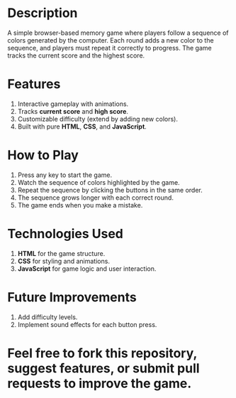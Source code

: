 # Description
A simple browser-based memory game where players follow a sequence of colors generated by the computer. Each round adds a new color to the sequence, and players must repeat it correctly to progress. The game tracks the current score and the highest score.

# Features
1. Interactive gameplay with animations.
2. Tracks <b>current score</b> and <b>high score</b>.
3. Customizable difficulty (extend by adding new colors).
4. Built with pure <b>HTML</b>, <b>CSS</b>, and <b>JavaScript</b>.

# How to Play
1. Press any key to start the game.
2. Watch the sequence of colors highlighted by the game.
3. Repeat the sequence by clicking the buttons in the same order.
4. The sequence grows longer with each correct round.
5. The game ends when you make a mistake.

# Technologies Used
1. <b>HTML</b> for the game structure.
2. <b>CSS</b> for styling and animations.
3. <b>JavaScript</b> for game logic and user interaction.

# Future Improvements
1. Add difficulty levels.
2. Implement sound effects for each button press.

# Feel free to fork this repository, suggest features, or submit pull requests to improve the game.